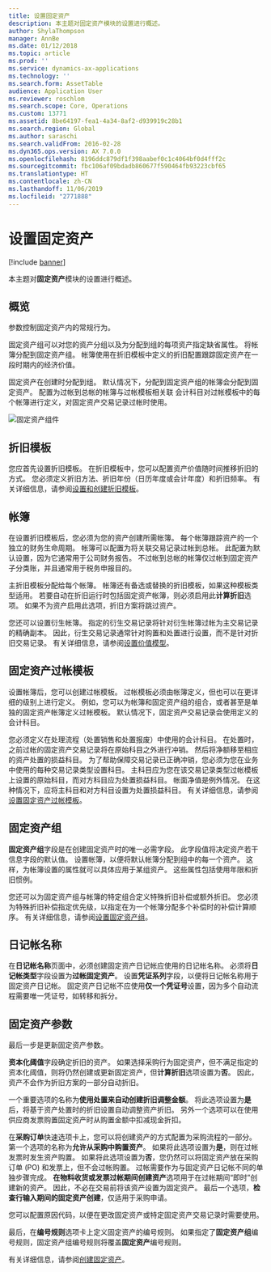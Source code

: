 ```yaml
---
title: 设置固定资产
description: 本主题对固定资产模块的设置进行概述。
author: ShylaThompson
manager: AnnBe
ms.date: 01/12/2018
ms.topic: article
ms.prod: ''
ms.service: dynamics-ax-applications
ms.technology: ''
ms.search.form: AssetTable
audience: Application User
ms.reviewer: roschlom
ms.search.scope: Core, Operations
ms.custom: 13771
ms.assetid: 8be64197-fea1-4a34-8af2-d939919c28b1
ms.search.region: Global
ms.author: saraschi
ms.search.validFrom: 2016-02-28
ms.dyn365.ops.version: AX 7.0.0
ms.openlocfilehash: 8196ddc879df1f398aabef0c1c4064bf0d4fff2c
ms.sourcegitcommit: fbc106af09bdadb860677f590464fb93223cbf65
ms.translationtype: HT
ms.contentlocale: zh-CN
ms.lasthandoff: 11/06/2019
ms.locfileid: "2771888"
---
```

# <a name="set-up-fixed-assets"></a>设置固定资产

[!include [banner](../includes/banner.md)]

本主题对**固定资产**模块的设置进行概述。

## <a name="overview"></a>概览

参数控制固定资产内的常规行为。

固定资产组可以对您的资产分组以及为分配到组的每项资产指定缺省属性。 将帐簿分配到固定资产组。 帐簿使用在折旧模板中定义的折旧配置跟踪固定资产在一段时期内的经济价值。

固定资产在创建时分配到组。 默认情况下，分配到固定资产组的帐簿会分配到固定资产。 配置为过帐到总帐的帐簿与过帐模板相关联 会计科目对过帐模板中的每个帐簿进行定义，对固定资产交易记录过帐时使用。

![固定资产组件](./media/FAComponents_Updated.png)

## <a name="depreciation-profiles"></a>折旧模板

您应首先设置折旧模板。 在折旧模板中，您可以配置资产价值随时间推移折旧的方式。 您必须定义折旧方法、折旧年份（日历年度或会计年度）和折旧频率。 有关详细信息，请参阅[设置和创建折旧模板](tasks/set-up-depreciation-profiles.md)。

## <a name="books"></a>帐簿

在设置折旧模板后，您必须为您的资产创建所需帐簿。 每个帐簿跟踪资产的一个独立的财务生命周期。 帐簿可以配置为将关联交易记录过帐到总帐。 此配置为默认设置，因为它通常用于公司财务报告。 不过帐到总帐的帐簿仅过帐到固定资产子分类账，并且通常用于税务申报目的。

主折旧模板分配给每个帐簿。 帐簿还有备选或替换的折旧模板，如果这种模板类型适用。 若要自动在折旧运行时包括固定资产帐簿，则必须启用此**计算折旧**选项。 如果不为资产启用此选项，折旧方案将跳过资产。

您还可以设置衍生帐簿。 指定的衍生交易记录将针对衍生帐簿过帐为主交易记录的精确副本。 因此，衍生交易记录通常针对购置和处置进行设置，而不是针对折旧交易记录。 有关详细信息，请参阅[设置价值模型](tasks/set-up-value-models.md)。

## <a name="fixed-asset-posting-profiles"></a>固定资产过帐模板

设置帐簿后，您可以创建过帐模板。 过帐模板必须由帐簿定义，但也可以在更详细的级别上进行定义。 例如，您可以为帐簿和固定资产组的组合，或者甚至是单独的固定资产帐簿定义过帐模板。 默认情况下，固定资产交易记录会使用定义的会计科目。

您必须定义在处理流程（处置销售和处置报废）中使用的会计科目。 在处置时，之前过帐的固定资产交易记录将在原始科目之外进行冲销。 然后将净额移至相应的资产处置的损益科目。 为了帮助保障交易记录已正确冲销，您必须为您在业务中使用的每种交易记录类型设置科目。 主科目应为您在该交易记录类型过帐模板上设置的原始科目，而对方科目应为处置损益科目。 帐面净值是例外情况。 在这种情况下，应将主科目和对方科目设置为处置损益科目。 有关详细信息，请参阅[设置固定资产过帐模板](tasks/set-up-fixed-asset-posting-profiles.md)。

## <a name="fixed-asset-groups"></a>固定资产组

**固定资产组**字段是在创建固定资产时的唯一必需字段。 此字段值将决定资产若干信息字段的默认值。 设置帐簿，以便将默认帐簿分配到组中的每一个资产。 这样，为帐簿设置的属性就可以具体应用于某组资产。 这些属性包括使用年限和折旧惯例。

您还可以为固定资产组与帐簿的特定组合定义特殊折旧补偿或额外折旧。 您必须为特殊折旧补偿指定优先级，以指定在为一个帐簿分配多个补偿时的补偿计算顺序。 有关详细信息，请参阅[设置固定资产组](tasks/set-up-fixed-asset-groups.md)。

## <a name="journal-names"></a>日记帐名称

在**日记帐名称**页面中，必须创建固定资产日记帐应使用的日记帐名称。 必须将**日记帐类型**字段设置为**过帐固定资产**。 设置**凭证系列**字段，以便将日记帐名称用于固定资产日记帐。 固定资产日记帐不应使用**仅一个凭证号**设置，因为多个自动流程需要唯一凭证号，如转移和拆分。

## <a name="fixed-asset-parameters"></a>固定资产参数

最后一步是更新固定资产参数。

**资本化阈值**字段确定折旧的资产。 如果选择采购行为固定资产，但不满足指定的资本化阈值，则将仍然创建或更新固定资产，但**计算折旧**选项设置为**否**。 因此，资产不会作为折旧方案的一部分自动折旧。

一个重要选项的名称为**使用处置来自动创建折旧调整金额**。 将此选项设置为**是**后，将基于资产处置时的折旧设置自动调整资产折旧。 另外一个选项可以在使用供应商发票购置固定资产时从购置金额中扣减现金折扣。

在**采购订单**快速选项卡上，您可以将创建资产的方式配置为采购流程的一部分。 第一个选项的名称为**允许从采购中购置资产**。 如果将此选项设置为**是**，则在过帐发票时发生资产购置。 如果将此选项设置为**否**，您仍然可以将固定资产放在采购订单 (PO) 和发票上，但不会过帐购置。 过帐需要作为与固定资产日记帐不同的单独步骤完成。 **在物料收货或发票过帐期间创建资产**选项用于在过帐期间“即时”创建新的资产。 因此，不必在交易前将该资产设置为固定资产。 最后一个选项，**检查行输入期间的固定资产创建**，仅适用于采购申请。

您可以配置原因代码，以便在更改固定资产或特定固定资产交易记录时需要使用。

最后，在**编号规则**选项卡上定义固定资产的编号规则。 如果指定了**固定资产组**编号规则，固定资产组编号规则将覆盖**固定资产**编号规则。

有关详细信息，请参阅[创建固定资产](tasks/create-fixed-asset.md)。
